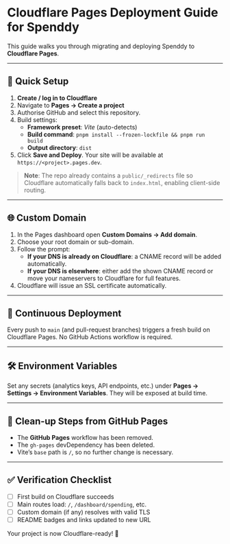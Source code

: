 # Cloudflare Pages Deployment Guide for Spenddy

This guide walks you through migrating and deploying Spenddy to **Cloudflare Pages**.

---

## 🚀 Quick Setup

1. **Create / log in to Cloudflare**
2. Navigate to **Pages → Create a project**
3. Authorise GitHub and select this repository.
4. Build settings:
   - **Framework preset**: *Vite* (auto-detects)
   - **Build command**: `pnpm install --frozen-lockfile && pnpm run build`
   - **Output directory**: `dist`
5. Click **Save and Deploy**. Your site will be available at `https://<project>.pages.dev`.

> **Note**: The repo already contains a `public/_redirects` file so Cloudflare automatically falls back to `index.html`, enabling client-side routing.

---

## 🌐 Custom Domain

1. In the Pages dashboard open **Custom Domains → Add domain**.
2. Choose your root domain or sub-domain.
3. Follow the prompt:
   - **If your DNS is already on Cloudflare**: a CNAME record will be added automatically.
   - **If your DNS is elsewhere**: either add the shown CNAME record or move your nameservers to Cloudflare for full features.
4. Cloudflare will issue an SSL certificate automatically.

---

## 🔄 Continuous Deployment

Every push to `main` (and pull-request branches) triggers a fresh build on Cloudflare Pages. No GitHub Actions workflow is required.

---

## 🛠️ Environment Variables

Set any secrets (analytics keys, API endpoints, etc.) under **Pages → Settings → Environment Variables**.  They will be exposed at build time.

---

## 🧹 Clean-up Steps from GitHub Pages

- The **GitHub Pages** workflow has been removed.
- The `gh-pages` devDependency has been deleted.
- Vite’s `base` path is `/`, so no further change is necessary.

---

## ✅ Verification Checklist

- [ ] First build on Cloudflare succeeds
- [ ] Main routes load: `/`, `/dashboard/spending`, etc.
- [ ] Custom domain (if any) resolves with valid TLS
- [ ] README badges and links updated to new URL

Your project is now Cloudflare-ready! 🎉 